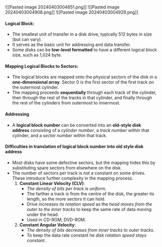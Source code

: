 ![[Pasted image 20240403004851.png]]
![[Pasted image 20240403004908.png]]
![[Pasted image 20240403004929.png]]
#### Logical Block:
- The smallest unit of transfer in a disk drive, typically 512 bytes in size (but can vary). 
- It serves as the basic unit for addressing and data transfer.
- Some disks can be **low-level formatted** to have a different logical block size, such as 1,024 byte.

#### Mapping Logical Blocks to Sectors:
- The logical blocks are mapped onto the physical sectors of the disk in a **one-dimensional array**. Sector 0 is the first sector of the first track on the outermost cylinder. 
- The mapping proceeds **sequentially** through each track of the cylinder, then through the rest of the tracks in that cylinder, and finally through the rest of the cylinders from outermost to innermost.

#### Addressing
- A **logical block number** can be converted into an **old-style disk address** consisting of a *cylinder number*, a *track number* within that cylinder, and a *sector number* within that track.

#### Difficulties in translation of logical block number into old style disk address
- Most disks have some defective sectors, but the mapping hides this by substituting spare sectors from elsewhere on the disk.
- The number of sectors per track is not a constant on some drives. These introduce further complexity in the mapping process.
	1. **Constant Linear Velocity (CLV)**:
		- *The density of bits per track is uniform*.
		- The farther a track is from the centre of the disk, the greater its length, so the more sectors it can hold.
		- Drive *increases its* *rotation speed* as the *head moves from the outer to the inner tracks* to keep the same rate of data moving under the head.
		- Used in CD-ROM, DVD-ROM.
	2. **Constant Angular Velocity**:
		- *The density of bits decreases from inner tracks to outer tracks.*
		- To keep the data rate constant he *disk rotation speed stays constant*.


